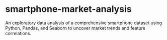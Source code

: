 # smartphone-market-analysis
An exploratory data analysis of a comprehensive smartphone dataset using Python, Pandas, and Seaborn to uncover market trends and feature correlations.
